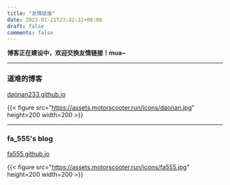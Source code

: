 ```yaml
---
title: "友情链接"
date: 2023-01-21T23:42:22+08:00
draft: false
comments: false
---
```


**博客正在建设中，欢迎交换友情链接！mua~**

---

### 道难的博客

[daonan233.github.io](https://daonan233.github.io)

{{< figure src="https://assets.motorscooter.run/icons/daonan.jpg" height=200 width=200 >}}

---

### fa_555's blog

[fa555.github.io](fa555.github.io)

{{< figure src="https://assets.motorscooter.run/icons/fa555.jpg" height=200 width=200 >}}

